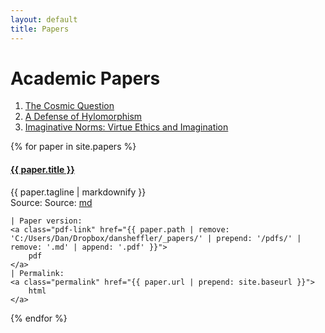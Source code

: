 ```yaml
---
layout: default
title: Papers
---
```



# Academic Papers

1. [The Cosmic Question](pending)
2. [A Defense of Hylomorphism](pending)
3. [Imaginative Norms: Virtue Ethics and Imagination](pending)

{% for paper in site.papers %}
<h4 class="paper"><a class="post-link" href="{{ paper.url | prepend: site.baseurl }}">{{ paper.title }}</a></h4>
<div class="tagline">{{ paper.tagline | markdownify }}</div>
<div class="source">Source: 
    Source: 
    <a class="source-link" href="{{ paper.path | remove: 'C:/Users/Dan/Dropbox/dansheffler/' | prepend: 'https://raw.githubusercontent.com/dansheffler/dansheffler.com/master/' }}">
        md
    </a>

    | Paper version: 
    <a class="pdf-link" href="{{ paper.path | remove: 'C:/Users/Dan/Dropbox/dansheffler/_papers/' | prepend: '/pdfs/' | remove: '.md' | append: '.pdf' }}">
        pdf
    </a>
    | Permalink: 
    <a class="permalink" href="{{ paper.url | prepend: site.baseurl }}">
        html
    </a>
</div>
{% endfor %}
